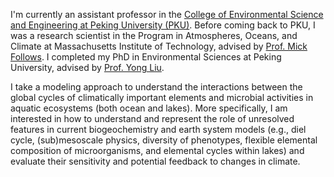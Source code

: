 I'm currently an assistant professor in the [College of Environmental Science and Engineering at Peking University (PKU)](https://en.cese.pku.edu.cn/). Before coming back to PKU, I was a research scientist in the Program in Atmospheres, Oceans, and Climate at Massachusetts Institute of Technology, advised by [Prof. Mick Follows](https://mick.mit.edu/). I completed my PhD in Environmental Sciences at Peking University, advised by [Prof. Yong Liu](http://www.pkuwsl.org/English/column/64/).

I take a modeling approach to understand the interactions between the global cycles of climatically important elements and microbial activities in aquatic ecosystems (both ocean and lakes). More specifically, I am interested in how to understand and represent the role of unresolved features in current biogeochemistry and earth system models (e.g., diel cycle, (sub)mesoscale physics, diversity of phenotypes, flexible elemental composition of microorganisms, and elemental cycles within lakes) and evaluate their sensitivity and potential feedback to changes in climate.
